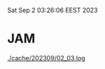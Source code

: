 Sat Sep  2 03:26:06 EEST 2023
# JAM
<a href='./cache/202309/02_03.log'>./cache/202309/02_03.log</a>
